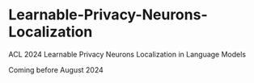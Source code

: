 # Learnable-Privacy-Neurons-Localization
ACL 2024 Learnable Privacy Neurons Localization in Language Models

Coming before August 2024
